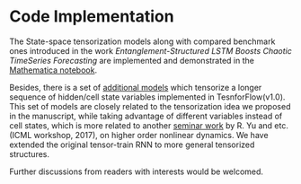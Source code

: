 # Code Implementation

The State-space tensorization models along with compared benchmark ones introduced in the work _Entanglement-Structured LSTM Boosts Chaotic TimeSeries Forecasting_ are implemented and demonstrated in the [Mathematica notebook](https://github.com/owenyoung75/MERA-LSTM/blob/main/code/LongShortTermRestrictedMeraConeAllTasks.nb).

Besides, there is a set of [additional models](https://github.com/owenyoung75/MERA-LSTM/tree/main/code/tensorized_history) which tensorize a longer sequence of hidden/cell state variables implemented in TesnforFlow(v1.0).
This set of models are closely related to the tensorization idea we proposed in the manuscript, while taking advantage of different variables instead of cell states, which is more related to another [seminar work]((http://www.stephanzheng.com/pdf/Yu_Zheng_Learning_Chaotic_Dynamics_using_Tensor_Recurrent_Neural_Networks_icml_2017.pdf)) by R. Yu and etc. (ICML workshop, 2017), on higher order nonlinear dynamics. 
We have extended the original tensor-train RNN to more general tensorized structures. 

Further discussions from readers with interests would be welcomed.
